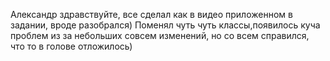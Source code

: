 Александр здравствуйте, все сделал как в видео приложенном в задании, вроде разобрался)
Поменял чуть чуть классы,появилось куча проблем из за небольших совсем изменений, но со всем справился, что то в голове отложилось)
